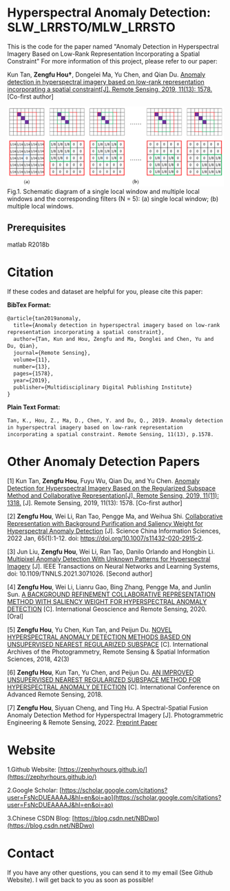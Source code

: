 # Hyperspectral Anomaly Detection: SLW_LRRSTO/MLW_LRRSTO
This is the code for the paper named "Anomaly Detection in Hyperspectral Imagery Based on Low-Rank Representation Incorporating a Spatial Constraint"
For more information of this project, please refer to our paper: 

Kun Tan, **Zengfu Hou†**, Dongelei Ma, Yu Chen, and Qian Du. [Anomaly detection in hyperspectral imagery based on low-rank representation incorporating a spatial constraint[J]. Remote Sensing, 2019, 11(13): 1578.](https://www.mdpi.com/2072-4292/11/13/1578) [Co-first author]

<img src="Flowchat_SLW.png" alt="Flowchat SLW">
Fig.1. Schematic diagram of a single local window and multiple local windows and the corresponding filters (N = 5): (a) single local window; (b) multiple local windows.


## Prerequisites
matlab R2018b
<br />


# Citation
If these codes and dataset are helpful for you, please cite this paper:

**BibTex Format:**<br />
```
@article{tan2019anomaly,
  title={Anomaly detection in hyperspectral imagery based on low-rank representation incorporating a spatial constraint},
  author={Tan, Kun and Hou, Zengfu and Ma, Donglei and Chen, Yu and Du, Qian},
  journal={Remote Sensing},
  volume={11},
  number={13},
  pages={1578},
  year={2019},
  publisher={Multidisciplinary Digital Publishing Institute}
}
```

**Plain Text Format:**<br />
```
Tan, K., Hou, Z., Ma, D., Chen, Y. and Du, Q., 2019. Anomaly detection in hyperspectral imagery based on low-rank representation incorporating a spatial constraint. Remote Sensing, 11(13), p.1578.
```

# Other Anomaly Detection Papers
[1] Kun Tan, **Zengfu Hou**, Fuyu Wu, Qian Du, and Yu Chen. [Anomaly Detection for Hyperspectral Imagery Based on the Regularized Subspace Method and Collaborative Representation[J]. Remote Sensing, 2019, 11(11): 1318.](https://www.mdpi.com/2072-4292/11/11/1318) [J]. Remote Sensing, 2019, 11(13): 1578. [Co-first author]

[2] **Zengfu Hou**, Wei Li, Ran Tao, Pengge Ma, and Weihua Shi. [Collaborative Representation with Background Purification and Saliency Weight for Hyperspectral Anomaly Detection](https://link.springer.com/article/10.1007/s11432-020-2915-2) [J]. Science China Information Sciences, 2022 Jan, 65(1):1-12. doi: https://doi.org/10.1007/s11432-020-2915-2.

[3] Jun Liu, **Zengfu Hou**, Wei Li, Ran Tao, Danilo Orlando and Hongbin Li. [Multipixel Anomaly Detection With Unknown Patterns for Hyperspectral Imagery](https://ieeexplore.ieee.org/abstract/document/9404853) [J]. IEEE Transactions on Neural Networks and Learning Systems, doi: 10.1109/TNNLS.2021.3071026. [Second author]

[4] **Zengfu Hou**, Wei Li, Lianru Gao, Bing Zhang, Pengge Ma, and Junlin Sun. [A BACKGROUND REFINEMENT COLLABORATIVE REPRESENTATION METHOD WITH SALIENCY WEIGHT FOR HYPERSPECTRAL ANOMALY DETECTION](https://ieeexplore.ieee.org/abstract/document/9324521) [C]. International Geoscience and Remote Sensing, 2020. [Oral]

[5] **Zengfu Hou**, Yu Chen, Kun Tan, and Peijun Du. [NOVEL HYPERSPECTRAL ANOMALY DETECTION METHODS BASED ON UNSUPERVISED NEAREST REGULARIZED SUBSPACE](https://pdfs.semanticscholar.org/43ba/4ca04679165d72e9f3fd3a9b1346437b81f9.pdf) [C]. International Archives of the Photogrammetry, Remote Sensing & Spatial Information Sciences, 2018, 42(3)

[6] **Zengfu Hou**, Kun Tan, Yu Chen, and Peijun Du. [AN IMPROVED UNSUPERVISED NEAREST REGULARIZED SUBSPACE METHOD FOR HYPERSPECTRAL ANOMALY DETECTION](https://drive.google.com/file/d/1g3KkwsN2Q8pk7aMZEKGRdfoGEEcOTTRp/view) [C]. International Conference on Advanced Remote Sensing, 2018.

[7] **Zengfu Hou**, Siyuan Cheng, and Ting Hu. A Spectral-Spatial Fusion Anomaly Detection Method for Hyperspectral Imagery [J]. Photogrammetric Engineering & Remote Sensing, 2022. [Preprint Paper](https://arxiv.org/abs/2202.11889)


# Website
1.Github Website: [https://zephyrhours.github.io/](https://zephyrhours.github.io/)

2.Google Scholar: [https://scholar.google.com/citations?user=FsNcDUEAAAAJ&hl=en&oi=ao](https://scholar.google.com/citations?user=FsNcDUEAAAAJ&hl=en&oi=ao)

3.Chinese CSDN Blog: [https://blog.csdn.net/NBDwo](https://blog.csdn.net/NBDwo)

# Contact
If you have any other questions, you can send it to my email (See Github Website). I will get back to you as soon as possible!
